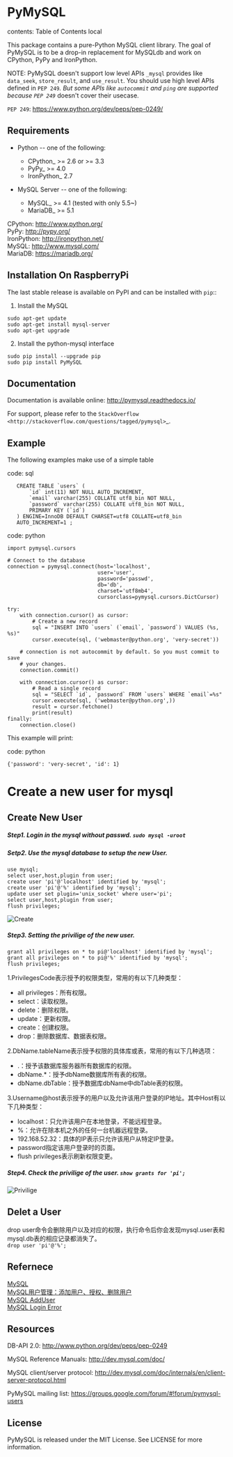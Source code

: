 PyMySQL
=======

 contents: Table of Contents
   local

This package contains a pure-Python MySQL client library. The goal of PyMySQL
is to be a drop-in replacement for MySQLdb and work on CPython, PyPy and IronPython.

NOTE: PyMySQL doesn't support low level APIs `_mysql` provides like `data_seek`,
`store_result`, and `use_result`. You should use high level APIs defined in `PEP 249`_.
But some APIs like `autocommit` and `ping` are supported because `PEP 249`_ doesn't cover
their usecase.

 `PEP 249`: https://www.python.org/dev/peps/pep-0249/

Requirements
-------------

* Python -- one of the following:

  - CPython_ >= 2.6 or >= 3.3
  - PyPy_ >= 4.0
  - IronPython_ 2.7

* MySQL Server -- one of the following:

  - MySQL_ >= 4.1  (tested with only 5.5~)
  - MariaDB_ >= 5.1

 CPython: http://www.python.org/  
 PyPy: http://pypy.org/  
 IronPython: http://ironpython.net/  
 MySQL: http://www.mysql.com/  
 MariaDB: https://mariadb.org/  


Installation On RaspberryPi
------------

The last stable release is available on PyPI and can be installed with ``pip``::

1. Install the MySQL
```
sudo apt-get update
sudo apt-get install mysql-server
sudo apt-get upgrade
```
2. Install the python-mysql interface
```
sudo pip install --upgrade pip
sudo pip install PyMySQL
```


Documentation
-------------

Documentation is available online: http://pymysql.readthedocs.io/

For support, please refer to the `StackOverflow
<http://stackoverflow.com/questions/tagged/pymysql>`_.

Example
-------

The following examples make use of a simple table

 code: sql
```
   CREATE TABLE `users` (
       `id` int(11) NOT NULL AUTO_INCREMENT,
       `email` varchar(255) COLLATE utf8_bin NOT NULL,
       `password` varchar(255) COLLATE utf8_bin NOT NULL,
       PRIMARY KEY (`id`)
   ) ENGINE=InnoDB DEFAULT CHARSET=utf8 COLLATE=utf8_bin
   AUTO_INCREMENT=1 ;
```

 code: python

    import pymysql.cursors

    # Connect to the database
    connection = pymysql.connect(host='localhost',
                                 user='user',
                                 password='passwd',
                                 db='db',
                                 charset='utf8mb4',
                                 cursorclass=pymysql.cursors.DictCursor)

    try:
        with connection.cursor() as cursor:
            # Create a new record
            sql = "INSERT INTO `users` (`email`, `password`) VALUES (%s, %s)"
            cursor.execute(sql, ('webmaster@python.org', 'very-secret'))

        # connection is not autocommit by default. So you must commit to save
        # your changes.
        connection.commit()

        with connection.cursor() as cursor:
            # Read a single record
            sql = "SELECT `id`, `password` FROM `users` WHERE `email`=%s"
            cursor.execute(sql, ('webmaster@python.org',))
            result = cursor.fetchone()
            print(result)
    finally:
        connection.close()

This example will print:

 code: python

    {'password': 'very-secret', 'id': 1}

# Create a new user for mysql
## Create New User
##### Step1. Login in the mysql without passwd. `sudo mysql -uroot`
##### Setp2. Use the mysql database to setup the new User.
```
use mysql;
select user,host,plugin from user;
create user 'pi'@'localhost' identified by 'mysql';
create user 'pi'@'%' identified by 'mysql';
update user set plugin='unix_socket' where user='pi';
select user,host,plugin from user;
flush privileges;
```  
![Create](https://cl.ly/2284db1ff20d/sreateuser.png)
##### Step3. Setting the privilige of the new user.
```
grant all privileges on * to pi@'localhost' identified by 'mysql';
grant all privileges on * to pi@'%' identified by 'mysql';
flush privileges;
```  
1.PrivilegesCode表示授予的权限类型，常用的有以下几种类型：
* all privileges：所有权限。
* select：读取权限。
* delete：删除权限。
* update：更新权限。
* create：创建权限。
* drop：删除数据库、数据表权限。

2.DbName.tableName表示授予权限的具体库或表，常用的有以下几种选项：
* .：授予该数据库服务器所有数据库的权限。
* dbName.*：授予dbName数据库所有表的权限。
* dbName.dbTable：授予数据库dbName中dbTable表的权限。

3.Username@host表示授予的用户以及允许该用户登录的IP地址。其中Host有以下几种类型：
* localhost：只允许该用户在本地登录，不能远程登录。
* %：允许在除本机之外的任何一台机器远程登录。
* 192.168.52.32：具体的IP表示只允许该用户从特定IP登录。
* password指定该用户登录时的页面。
* flush privileges表示刷新权限变更。
##### Step4. Check the privilige of the user. `show grants for 'pi';`  
![Privilige](https://cl.ly/5cfaca2e3ba9/privilige.png)
## Delet a User  
drop user命令会删除用户以及对应的权限，执行命令后你会发现mysql.user表和mysql.db表的相应记录都消失了。   
`drop user 'pi'@'%';`
## Refernece
[MySQL](https://github.com/mm1994uestc/PyMySQL)  
[MySQL用户管理：添加用户、授权、删除用户](https://www.cnblogs.com/chanshuyi/p/mysql_user_mng.html)  
[MySQL AddUser](https://www.cnblogs.com/pejsidney/p/8945934.html)  
[MySQL Login Error](http://www.mamicode.com/info-detail-2491371.html)   

Resources
---------

DB-API 2.0: http://www.python.org/dev/peps/pep-0249

MySQL Reference Manuals: http://dev.mysql.com/doc/

MySQL client/server protocol:
http://dev.mysql.com/doc/internals/en/client-server-protocol.html

PyMySQL mailing list: https://groups.google.com/forum/#!forum/pymysql-users

License
-------

PyMySQL is released under the MIT License. See LICENSE for more information.
